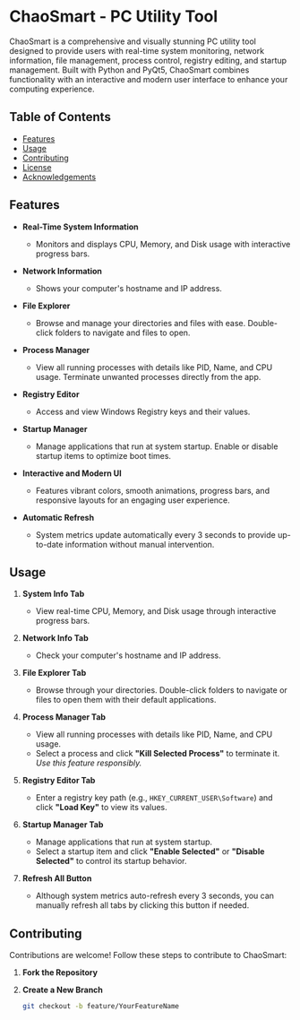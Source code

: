 # ChaoSmart - PC Utility Tool

ChaoSmart is a comprehensive and visually stunning PC utility tool designed to provide users with real-time system monitoring, network information, file management, process control, registry editing, and startup management. Built with Python and PyQt5, ChaoSmart combines functionality with an interactive and modern user interface to enhance your computing experience.

## Table of Contents

- [Features](#features)
- [Usage](#usage)
- [Contributing](#contributing)
- [License](#license)
- [Acknowledgements](#acknowledgements)

## Features

- **Real-Time System Information**
  - Monitors and displays CPU, Memory, and Disk usage with interactive progress bars.
  
- **Network Information**
  - Shows your computer's hostname and IP address.
  
- **File Explorer**
  - Browse and manage your directories and files with ease. Double-click folders to navigate and files to open.
  
- **Process Manager**
  - View all running processes with details like PID, Name, and CPU usage. Terminate unwanted processes directly from the app.
  
- **Registry Editor**
  - Access and view Windows Registry keys and their values.
  
- **Startup Manager**
  - Manage applications that run at system startup. Enable or disable startup items to optimize boot times.
  
- **Interactive and Modern UI**
  - Features vibrant colors, smooth animations, progress bars, and responsive layouts for an engaging user experience.
  
- **Automatic Refresh**
  - System metrics update automatically every 3 seconds to provide up-to-date information without manual intervention.

## Usage

1. **System Info Tab**
   - View real-time CPU, Memory, and Disk usage through interactive progress bars.

2. **Network Info Tab**
   - Check your computer's hostname and IP address.

3. **File Explorer Tab**
   - Browse through your directories. Double-click folders to navigate or files to open them with their default applications.

4. **Process Manager Tab**
   - View all running processes with details like PID, Name, and CPU usage.
   - Select a process and click **"Kill Selected Process"** to terminate it. *Use this feature responsibly.*

5. **Registry Editor Tab**
   - Enter a registry key path (e.g., `HKEY_CURRENT_USER\Software`) and click **"Load Key"** to view its values.

6. **Startup Manager Tab**
   - Manage applications that run at system startup.
   - Select a startup item and click **"Enable Selected"** or **"Disable Selected"** to control its startup behavior.

7. **Refresh All Button**
   - Although system metrics auto-refresh every 3 seconds, you can manually refresh all tabs by clicking this button if needed.

## Contributing

Contributions are welcome! Follow these steps to contribute to ChaoSmart:

1. **Fork the Repository**

2. **Create a New Branch**

   ```bash
   git checkout -b feature/YourFeatureName
